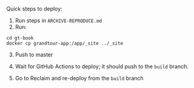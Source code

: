 Quick steps to deploy:

1. Run steps in `ARCHIVE-REPRODUCE.md`
2. Run:

```
cd gt-book
docker cp grandtour-app:/app/_site ../_site
```

3. Push to master

4. Wait for GitHub Actions to deploy; it should push to the `build` branch.

5. Go to Reclaim and re-deploy from the `build` branch